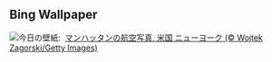 ## Bing Wallpaper
![](https://www.bing.com/th?id=OHR.ManhattanAerial_JA-JP9680462311_UHD.jpg&w=1000)今日の壁紙: &nbsp;[マンハッタンの航空写真, 米国 ニューヨーク (© Wojtek Zagorski/Getty Images)](https://www.bing.com/th?id=OHR.ManhattanAerial_JA-JP9680462311_UHD.jpg)
<br><br/>
